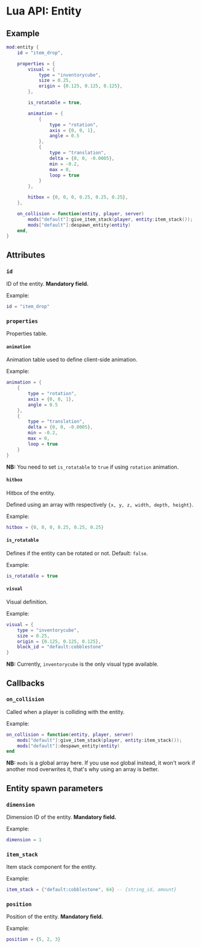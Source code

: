 # Lua API: Entity

## Example

```lua
mod:entity {
	id = "item_drop",

	properties = {
		visual = {
			type = "inventorycube",
			size = 0.25,
			origin = {0.125, 0.125, 0.125},
		},

		is_rotatable = true,

		animation = {
			{
				type = "rotation",
				axis = {0, 0, 1},
				angle = 0.5
			},
			{
				type = "translation",
				delta = {0, 0, -0.0005},
				min = -0.2,
				max = 0,
				loop = true
			}
		},

		hitbox = {0, 0, 0, 0.25, 0.25, 0.25},
	},

	on_collision = function(entity, player, server)
		mods["default"]:give_item_stack(player, entity:item_stack());
		mods["default"]:despawn_entity(entity)
	end,
}
```

## Attributes

### `id`

ID of the entity. **Mandatory field.**

Example:
```lua
id = "item_drop"
```

### `properties`

Properties table.

#### `animation`

Animation table used to define client-side animation.

Example:
```lua
animation = {
	{
		type = "rotation",
		axis = {0, 0, 1},
		angle = 0.5
	},
	{
		type = "translation",
		delta = {0, 0, -0.0005},
		min = -0.2,
		max = 0,
		loop = true
	}
}
```

**NB:** You need to set `is_rotatable` to `true` if using `rotation` animation.

#### `hitbox`

Hitbox of the entity.

Defined using an array with respectively `{x, y, z, width, depth, height}`.

Example:
```lua
hitbox = {0, 0, 0, 0.25, 0.25, 0.25}
```

#### `is_rotatable`

Defines if the entity can be rotated or not. Default: `false`.

Example:
```lua
is_rotatable = true
```

#### `visual`

Visual definition.

Example:
```lua
visual = {
    type = "inventorycube",
    size = 0.25,
    origin = {0.125, 0.125, 0.125},
    block_id = "default:cobblestone"
}
```

**NB:** Currently, `inventorycube` is the only visual type available.

## Callbacks

### `on_collision`

Called when a player is colliding with the entity.

Example:
```lua
on_collision = function(entity, player, server)
    mods["default"]:give_item_stack(player, entity:item_stack());
    mods["default"]:despawn_entity(entity)
end
```

**NB:** `mods` is a global array here. If you use `mod` global instead, it won't work if another mod overwrites it, that's why using an array is better.

## Entity spawn parameters

### `dimension`

Dimension ID of the entity. **Mandatory field.**

Example:
```lua
dimension = 1
```

### `item_stack`

Item stack component for the entity.

Example:
```lua
item_stack = {"default:cobblestone", 64} -- {string_id, amount}
```

### `position`

Position of the entity. **Mandatory field.**

Example:
```lua
position = {5, 2, 3}
```

